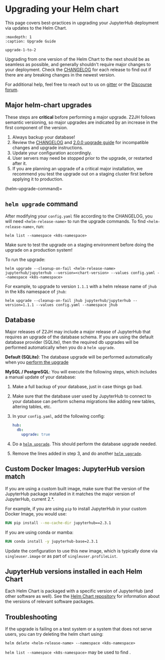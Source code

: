 # Upgrading your Helm chart

This page covers best-practices in upgrading your JupyterHub deployment via updates
to the Helm Chart.

```{toctree}
:maxdepth: 1
:caption: Upgrade Guide

upgrade-1-to-2
```

Upgrading from one version of the Helm Chart to the
next should be as seamless as possible, and generally shouldn't require major
changes to your deployment. Check the [CHANGELOG](changelog)
for each release to find out if there are any breaking changes in the newest version.

For additional help, feel free to reach out to us on [gitter](https://gitter.im/jupyterhub/jupyterhub)
or the [Discourse forum](https://discourse.jupyter.org/).

## Major helm-chart upgrades

These steps are **critical** before performing a major upgrade.
Z2JH follows semantic versioning, so major upgrades are indicated by an increase in the first component of the version.

1. Always backup your database!
2. Review the [CHANGELOG](changelog) and [2.0.0 upgrade guide](upgrade-1-to-2) for incompatible changes and upgrade instructions.
3. Update your configuration accordingly.
4. User servers may need be stopped prior to the upgrade,
   or restarted after it.
5. If you are planning an upgrade of a critical major installation,
   we recommend you test the upgrade out on a staging cluster first
   before applying it to production.


(helm-upgrade-command)=

## `helm upgrade` command

After modifying your `config.yaml` file according to the CHANGELOG, you will need
`<helm-release-name>` to run the upgrade commands. To find `<helm-release-name>`, run:

```
helm list --namespace <k8s-namespace>
```

Make sure to test the upgrade on a staging environment before doing the upgrade on
a production system!

To run the upgrade:

```
helm upgrade --cleanup-on-fail <helm-release-name> jupyterhub/jupyterhub --version=<chart-version> --values config.yaml --namespace <k8s-namespace>
```

For example, to upgrade to version `1.1.1` with a helm release name of `jhub` in the k8s namespace of `jhub`:

```
helm upgrade --cleanup-on-fail jhub jupyterhub/jupyterhub --version=1.1.1 --values config.yaml --namespace jhub
```

## Database

Major releases of Z2JH may include a major release of JupyterHub that requires an upgrade of the database schema.
If you are using the default database provider (SQLite), then the required db upgrades
will be performed automatically when you do a `helm upgrade`.

**Default (SQLite)**: The database upgrade will be performed automatically when you
[perform the upgrade](helm-upgrade-command)

**MySQL / PostgreSQL**: You will execute the following steps, which includes a manual update of your database:

1. Make a full backup of your database, just in case things go bad.
2. Make sure that the database user used by JupyterHub to connect to your database
   can perform schema migrations like adding new tables, altering tables, etc.
3. In your `config.yaml`, add the following config:

   ```yaml
   hub:
     db:
       upgrade: true
   ```

4. Do a [`helm upgrade`](helm-upgrade-command). This should perform the database upgrade needed.
5. Remove the lines added in step 3, and do another [`helm upgrade`](helm-upgrade-command).

## Custom Docker Images: JupyterHub version match

If you are using a custom built image, make sure that the version of the
JupyterHub package installed in it matches the major version of JupyterHub, current 2.\*.

For example, if you are using `pip` to install JupyterHub in your custom Docker Image,
you would use:

```Dockerfile
RUN pip install --no-cache-dir jupyterhub==2.3.1
```
If you are using conda or mamba:
```Dockerfile
RUN conda install -y jupyterhub-base=2.3.1
```

Update the configuration to use this new image, which is typically done via
`singleuser.image` or as part of `singleuser.profileList`.

## JupyterHub versions installed in each Helm Chart

Each Helm Chart is packaged with a specific version of JupyterHub (and
other software as well). See the [Helm Chart repository](https://jupyterhub.github.io/helm-chart/) for
information about the versions of relevant software packages.

## Troubleshooting

If the upgrade is failing on a test system or a system that does not serve users, you can try
deleting the helm chart using:

```
helm delete <helm-release-name> --namespace <k8s-namespace>
```

`helm list --namespace <k8s-namespace>` may be used to find <helm-release-name>.
